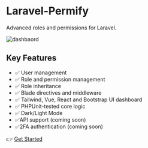 
# Laravel-Permify

Advanced roles and permissions for Laravel.

![dashbaord](https://github.com/user-attachments/assets/5f7c4465-36cd-4107-8fa2-3e60f71c509c)

## Key Features

- ✅ User management
- ✅ Role and permission management
- ✅ Role inheritance
- ✅ Blade directives and middleware
- ✅ Tailwind, Vue, React and Bootstrap UI dashboard
- ✅ PHPUnit-tested core logic
- ✅ Dark/Light Mode
- ✅API support (coming soon)
- ✅2FA authentication (coming soon)

👉 [Get Started](installation.md)
